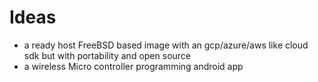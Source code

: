 # Ideas
- a ready host FreeBSD based image with an gcp/azure/aws like cloud sdk but with portability and open source 
- a wireless Micro controller programming android app 
